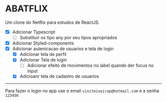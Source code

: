 # ABATFLIX

Um clone do Netflix para estudos de ReactJS.

- [x] Adicionar Typescript
    - [ ] Substituir os tipo any por seu tipos apropriados
- [x] Adicionar Styled-components
- [x] Adicionar autenicacao de usuarios e tela de login
    - [x] Adicionar tela de perfil
    - [x] Adicionar Tela de login
        - [ ] Adicionar efeito de movimentos no label quando der focus no input
    - [x] Adicioanr tela de cadastro de usuarios

---

Para fazer o login no app use o email `viniteixeirap@hotmail.com` e a senha `123456`

